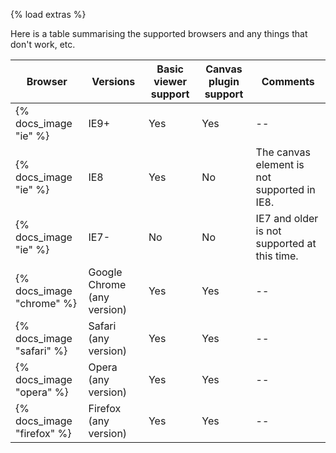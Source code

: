 {% load extras %}

Here is a table summarising the supported browsers and any things that don't
work, etc.

Browser  | Versions | Basic viewer support | Canvas plugin support | Comments
-------- | -------- | -------------------- | --------------------- | -------- 
{% docs_image "ie" %} | IE9+ | Yes | Yes | --
{% docs_image "ie" %} | IE8 | Yes | No | The canvas element is not supported in IE8.
{% docs_image "ie" %} | IE7- | No | No | IE7 and older is not supported at this time.
{% docs_image "chrome" %} | Google Chrome (any version) | Yes | Yes | --
{% docs_image "safari" %} | Safari (any version) | Yes | Yes | --
{% docs_image "opera" %} | Opera (any version) | Yes | Yes | --
{% docs_image "firefox" %} | Firefox (any version) | Yes | Yes | --
